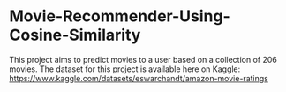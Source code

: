 # Movie-Recommender-Using-Cosine-Similarity
This project aims to predict movies to a user based on a collection of 206 movies. The dataset for this project is available here on Kaggle: https://www.kaggle.com/datasets/eswarchandt/amazon-movie-ratings
